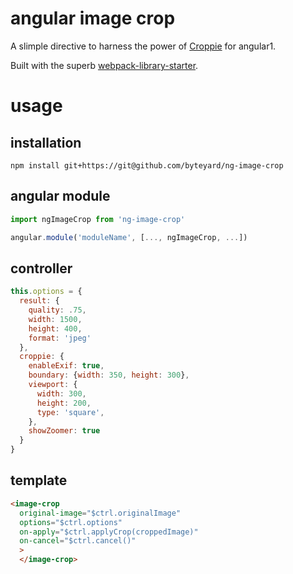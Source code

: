 # angular image crop

A slimple directive to harness the power of [Croppie](https://foliotek.github.io/Croppie/) for angular1.

Built with the superb [webpack-library-starter](https://github.com/krasimir/webpack-library-starter).

# usage

## installation

```
npm install git+https://git@github.com/byteyard/ng-image-crop
```

## angular module

```javascript
import ngImageCrop from 'ng-image-crop'

angular.module('moduleName', [..., ngImageCrop, ...])
```

## controller

```javascript
this.options = {
  result: {
    quality: .75,
    width: 1500,
    height: 400,
    format: 'jpeg'
  },
  croppie: {
    enableExif: true,
    boundary: {width: 350, height: 300},
    viewport: {
      width: 300,
      height: 200,
      type: 'square',
    },
    showZoomer: true
  }
}
```

## template

```html
<image-crop
  original-image="$ctrl.originalImage"
  options="$ctrl.options"
  on-apply="$ctrl.applyCrop(croppedImage)"
  on-cancel="$ctrl.cancel()"
  >
  </image-crop>
```
